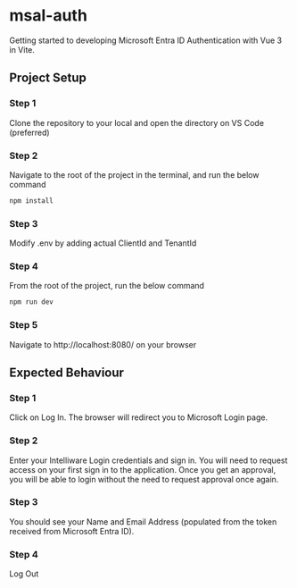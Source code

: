 # msal-auth

Getting started to developing Microsoft Entra ID Authentication with Vue 3 in Vite.

## Project Setup
### Step 1
Clone the repository to your local and open the directory on VS Code (preferred)

### Step 2
Navigate to the root of the project in the terminal, and run the below command
```sh
npm install
```

### Step 3
Modify .env by adding actual ClientId and TenantId

### Step 4
From the root of the project, run the below command
```sh
npm run dev
```
### Step 5
Navigate to http://localhost:8080/ on your browser

## Expected Behaviour
### Step 1
Click on Log In. The browser will redirect you to Microsoft Login page.

### Step 2
Enter your Intelliware Login credentials and sign in. You will need to request access on your first sign in to the application. Once you get an approval, you will be able to login without the need to request approval once again.

### Step 3
You should see your Name and Email Address (populated from the token received from Microsoft Entra ID).

### Step 4
Log Out
